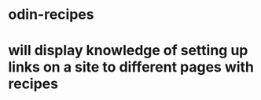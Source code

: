 # odin-recipes
# will display knowledge of setting up links on a site to different pages with recipes
